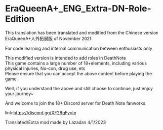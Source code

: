 # EraQueenA+_ENG_Extra-DN-Role-Edition
This translation has been translated and modified from the Chinese version EraQueenA+人外拓展版 of November 2021  

For code learning and internal communication between enthusiasts only 


This modified version is intended to add roles in DeathNote  
This game contains a large number of 18+elements, including various physical injuries, No-con, drug use, etc  
Please ensure that you can accept the above content before playing the game  


Well, if you understand the above and still choose to continue, just enjoy your journey~  

And welcome to join the 18+ Discord server for Death Note fanworks.

link:https://discord.gg/XF26qFyvtq


Translated/Extra mod made by Lazadan 4/1/2023
